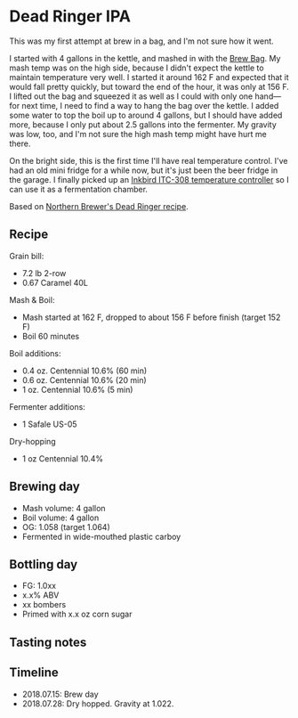 # Dead Ringer IPA
This was my first attempt at brew in a bag, and I'm not sure how it went.

I started with 4 gallons in the kettle, and mashed in with the [Brew Bag](https://www.brewinabag.com/). My mash temp was on the high side, because I didn't expect the kettle to maintain temperature very well. I started it around 162 F and expected that it would fall pretty quickly, but toward the end of the hour, it was only at 156 F. I lifted out the bag and squeezed it as well as I could with only one hand—for next time, I need to find a way to hang the bag over the kettle. I added some water to top the boil up to around 4 gallons, but I should have added more, because I only put about 2.5 gallons into the fermenter. My gravity was low, too, and I'm not sure the high mash temp might have hurt me there.

On the bright side, this is the first time I'll have real temperature control. I've had an old mini fridge for a while now, but it's just been the beer fridge in the garage. I finally picked up an [Inkbird ITC-308 temperature controller](https://amzn.to/2Llxwxc) so I can use it as a fermentation chamber.

Based on [Northern Brewer's Dead Ringer recipe](https://www.northernbrewer.com/collections/beer-recipe-kits/products/dead-ringer-ipa-biab-recipe-kit).

## Recipe
Grain bill:
* 7.2 lb 2-row
* 0.67 Caramel 40L

Mash & Boil:
* Mash started at 162 F, dropped to about 156 F before finish (target 152 F)
* Boil 60 minutes

Boil additions:
* 0.4 oz. Centennial 10.6% (60 min)
* 0.6 oz. Centennial 10.6% (20 min)
* 1 oz. Centennial 10.6% (5 min)

Fermenter additions:
* 1 Safale US-05

Dry-hopping
* 1 oz Centennial 10.4%

## Brewing day
* Mash volume: 4 gallon
* Boil volume: 4 gallon
* OG: 1.058 (target 1.064)
* Fermented in wide-mouthed plastic carboy

## Bottling day


* FG: 1.0xx
* x.x% ABV
* xx bombers
* Primed with x.x oz corn sugar

## Tasting notes

## Timeline
* 2018.07.15: Brew day
* 2018.07.28: Dry hopped. Gravity at 1.022.
